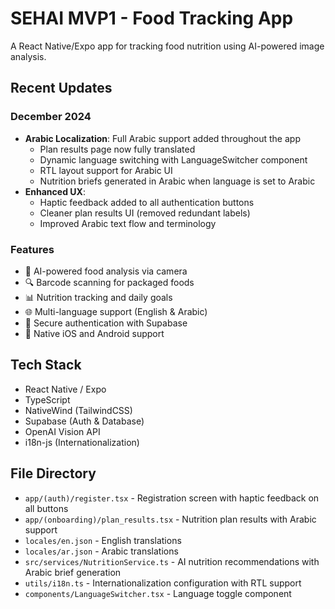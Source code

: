 # SEHAI MVP1 - Food Tracking App

A React Native/Expo app for tracking food nutrition using AI-powered image analysis.

## Recent Updates

### December 2024
- **Arabic Localization**: Full Arabic support added throughout the app
  - Plan results page now fully translated
  - Dynamic language switching with LanguageSwitcher component
  - RTL layout support for Arabic UI
  - Nutrition briefs generated in Arabic when language is set to Arabic
- **Enhanced UX**: 
  - Haptic feedback added to all authentication buttons
  - Cleaner plan results UI (removed redundant labels)
  - Improved Arabic text flow and terminology

### Features
- 📸 AI-powered food analysis via camera
- 🔍 Barcode scanning for packaged foods
- 📊 Nutrition tracking and daily goals
- 🌐 Multi-language support (English & Arabic)
- 🔐 Secure authentication with Supabase
- 📱 Native iOS and Android support

## Tech Stack
- React Native / Expo
- TypeScript
- NativeWind (TailwindCSS)
- Supabase (Auth & Database)
- OpenAI Vision API
- i18n-js (Internationalization)

## File Directory

- `app/(auth)/register.tsx` - Registration screen with haptic feedback on all buttons
- `app/(onboarding)/plan_results.tsx` - Nutrition plan results with Arabic support
- `locales/en.json` - English translations
- `locales/ar.json` - Arabic translations
- `src/services/NutritionService.ts` - AI nutrition recommendations with Arabic brief generation
- `utils/i18n.ts` - Internationalization configuration with RTL support
- `components/LanguageSwitcher.tsx` - Language toggle component
